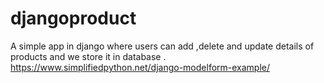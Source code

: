 # djangoproduct
A simple app in django where users can add ,delete and update details of products and we store it in database .
https://www.simplifiedpython.net/django-modelform-example/
